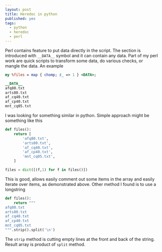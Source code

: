 ```yaml
---
layout: post
title: Heredoc in python
published: yes
tags:
  - python
  - heredoc
  - perl
---
```

Perl contains feature to put data directly in the script. The section is introduced with `__DATA__` symbol and it can contain any data. Part of my perl work are quick scripts to transform some data, do various checks, or mangle the data. An example

```perl
my %files = map { chomp; $_ => 1 } <DATA>;

__DATA__
afq80.txt
arts80.txt
af_cq40.txt
af_cp40.txt
mnt_cq05.txt
```

I was looking for something similar in python. Simple approach might be something like this

```python
def files():
    return [
        'afq80.txt',
        'arts80.txt',
        'af_cq40.txt',
        'af_cp40.txt',
        'mnt_cq05.txt',
    ]

files = dict([(f,1) for f in files()])
```

This is good, allows easily comment out some items in the array and easily iterate over items, as demonstrated above. Other method I found is to use a longstring

```python
def files():
    return """
afq80.txt
arts80.txt
af_cq40.txt
af_cp40.txt
mnt_cq05.txt
""".strip().split('\n')
```

The `strip` method is cutting empty lines at the front and back of the string. Result array is product of `split` method.
